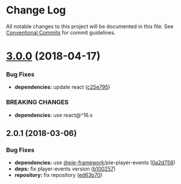 # Change Log

All notable changes to this project will be documented in this file.
See [Conventional Commits](https://conventionalcommits.org) for commit guidelines.

<a name="3.0.0"></a>
# [3.0.0](https://github.com/pie-framework/pie-ui/compare/@pie-ui/inline-choice@2.0.1...@pie-ui/inline-choice@3.0.0) (2018-04-17)


### Bug Fixes

* **dependencies:** update react ([c25e795](https://github.com/pie-framework/pie-ui/commit/c25e795))


### BREAKING CHANGES

* **dependencies:** use react@^16.x




<a name="2.0.1"></a>
## 2.0.1 (2018-03-06)


### Bug Fixes

* **dependencies:** use [@pie-framework](https://github.com/pie-framework)/pie-player-events ([0a2d758](https://github.com/pie-framework/pie-ui/commit/0a2d758))
* **deps:** fix player-events version ([b100257](https://github.com/pie-framework/pie-ui/commit/b100257))
* **repository:** fix repository ([ed63b70](https://github.com/pie-framework/pie-ui/commit/ed63b70))
